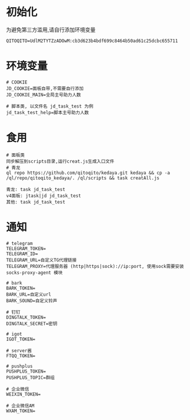 # 初始化

为避免第三方滥用,请自行添加环境变量

	QITOQITO=UdlM2TYTZzADOwM:cb3d623b4bdf699c8464b50ad61c25dcbc655711
# 环境变量
	# COOKIE
	JD_COOKIE=面板自带,不需要自行添加
	JD_COOKIE_MAIN=全局主号助力人数

	# 脚本类, 以文件名 jd_task_test 为例
	jd_task_test_help=脚本主号助力人数
# 食用
    # 面板类
	同步解压到scripts目录,运行creat.js生成入口文件
    # 青龙
	ql repo https://github.com/qitoqito/kedaya.git kedaya && cp -a /ql/repo/qitoqito_kedaya/. /ql/scripts && task creatAll.js

	青龙: task jd_task_test
	v4面板: jtask|jd jd_task_test
	其他: task jd_task_test



# 通知

	# telegram
	TELEGRAM_TOKEN=
	TELEGRAM_ID=
	TELEGRAM_URL=自定义TG代理链接
	TELEGRAM_PROXY=代理服务器 (http|https|sock)://ip:port, 使用sock需要安装 socks-proxy-agent 模块

	# bark
	BARK_TOKEN=
	BARK_URL=自定义url
	BARK_SOUND=自定义铃声

	# 钉钉
	DINGTALK_TOKEN=
	DINGTALK_SECRET=密钥

	# igot
	IGOT_TOKEN=

	# server酱
	FTQQ_TOKEN=

	# pushplus
	PUSHPLUS_TOKEN=
	PUSHPLUS_TOPIC=群组

	# 企业微信
	WEIXIN_TOKEN=

	# 企业微信AM
	WXAM_TOKEN=
